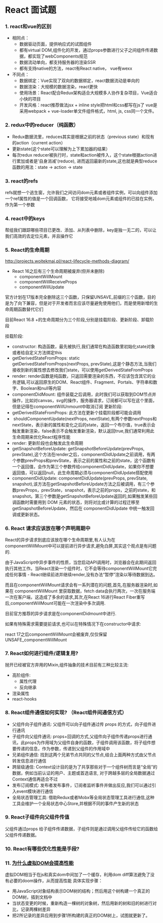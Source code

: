 # React 面试题

### 1. react和vue的区别
* 相同点：
    * 数据驱动页面，提供响应式的试图组件
    * 都有virtual DOM,组件化的开发，通过props参数进行父子之间组件传递数据，都实现了webComponents规范
    * 数据流动单向，都支持服务器的渲染SSR
    * 都有支持native的方法，react有React native， vue有wexx
* 不同点：
    * 数据绑定：Vue实现了双向的数据绑定，react数据流动是单向的
    * 数据渲染：大规模的数据渲染，react更快
    * 使用场景：React配合Redux架构适合大规模多人协作复杂项目，Vue适合小快的项目
    * 开发风格：react推荐做法jsx + inline style把html和css都写在js了
      vue是采用webpack + vue-loader单文件组件格式，html, js, css同一个文件。

### 2. redux中的reducer（纯函数）
* Redux数据流里，reduces其实是根据之前的状态（previous state）和现有的action（current action）
* 更新state(这个state可以理解为上下累加器的结果）
* 每次redux reducer被执行时，state和action被传入，这个state根据action进行累加或者是'自身消减'(reduce), 进而返回最新的state,这也就是典型reduce函数的用法：state ->  action ->  state

### 3. react的refs
   refs就想一个逃生窗，允许我们之间访问dom元素或者组件实例，可以向组件添加一个ref属性的值是一个回调函数，
   它将接受地城dom元素或组件的已挂在实例，作为第一个参数

### 4. react中的keys
   帮组我们跟踪哪些项目已更改、添加、从列表中删除，key是独一无二的，可以让我们高效的去定位元素，并且操作它

### 5. React的生命周期
http://projects.wojtekmaj.pl/react-lifecycle-methods-diagram/
* React 16之后有三个生命周期被废弃(但并未删除)
    * componentWillMount
    * componentWillReceiveProps
    * componentWillUpdate


官方计划在17版本完全删除这三个函数，只保留UNSAVE_前缀的三个函数，目的是为了向下兼容，但是对于开发者而言应该尽量避免使用他们，而是使用新增的生命周期函数替代它们


目前React 16.8 +的生命周期分为三个阶段,分别是挂载阶段、更新阶段、卸载阶段


挂载阶段:
* constructor: 构造函数，最先被执行,我们通常在构造函数里初始化state对象或者给自定义方法绑定this
* getDerivedStateFromProps: static getDerivedStateFromProps(nextProps, prevState),这是个静态方法,当我们接收到新的属性想去修改我们state，可以使用getDerivedStateFromProps
* render: render函数是纯函数，只返回需要渲染的东西，不应该包含其它的业务逻辑,可以返回原生的DOM、React组件、Fragment、Portals、字符串和数字、Boolean和null等内容
* componentDidMount: 组件装载之后调用，此时我们可以获取到DOM节点并操作，比如对canvas，svg的操作，服务器请求，订阅都可以写在这个里面，但是记得在componentWillUnmount中取消订阅
更新阶段:
* getDerivedStateFromProps: 此方法在更新个挂载阶段都可能会调用
*  shouldComponentUpdate(nextProps, nextState),有两个参数nextProps和nextState，表示新的属性和变化之后的state，返回一个布尔值，true表示会触发重新渲染，false表示不会触发重新渲染，默认返回true,我们通常利用此生命周期来优化React程序性能
* render: 更新阶段也会触发此生命周期
* getSnapshotBeforeUpdate: getSnapshotBeforeUpdate(prevProps, prevState),这个方法在render之后，componentDidUpdate之前调用，有两个参数prevProps和prevState，表示之前的属性和之前的state，这个函数有一个返回值，会作为第三个参数传给componentDidUpdate，如果你不想要返回值，可以返回null，此生命周期必须与componentDidUpdate搭配使用
* componentDidUpdate: componentDidUpdate(prevProps, prevState, snapshot),该方法在getSnapshotBeforeUpdate方法之后被调用，有三个参数prevProps，prevState，snapshot，表示之前的props，之前的state，和snapshot。第三个参数是getSnapshotBeforeUpdate返回的,如果触发某些回调函数时需要用到 DOM 元素的状态，则将对比或计算的过程迁移至 getSnapshotBeforeUpdate，然后在 componentDidUpdate 中统一触发回调或更新状态。

### 6. React 请求应该放在哪个声明周期中
React的异步请求到底应该放在哪个生命周期里,有人认为在componentWillMount中可以提前进行异步请求,避免白屏,其实这个观点是有问题的.

由于JavaScript中异步事件的性质，当您启动API调用时，浏览器会在此期间返回执行其他工作。当React渲染一个组件时，它不会等待componentWillMount它完成任何事情 - React继续前进并继续render,没有办法“暂停”渲染以等待数据到达。

而且在componentWillMount请求会有一系列潜在的问题,首先,在服务器渲染时,如果在 componentWillMount 里获取数据，fetch data会执行两次，一次在服务端一次在客户端，这造成了多余的请求,其次,在React 16进行React Fiber重写后,componentWillMount可能在一次渲染中多次调用.

目前官方推荐的异步请求是在componentDidmount中进行.

如果有特殊需求需要提前请求,也可以在特殊情况下在constructor中请求:

react 17之后componentWillMount会被废弃,仅仅保留UNSAFE_componentWillMount

### 7. React如何进行组件/逻辑复用?

抛开已经被官方弃用的Mixin,组件抽象的技术目前有三种比较主流:
* 高阶组件:
    * 属性代理
    * 反向继承
* 渲染属性
* react-hooks

### 8. React组件通信如何实现? （React组件间通信方式）
* 父组件向子组件通讯: 父组件可以向子组件通过传 props 的方式，向子组件进行通讯
* 子组件向父组件通讯: props+回调的方式,父组件向子组件传递props进行通讯，此props为作用域为父组件自身的函数，子组件调用该函数，将子组件想要传递的信息，作为参数，传递到父组件的作用域中
* 兄弟组件通信: 找到这两个兄弟节点共同的父节点,结合上面两种方式由父节点转发信息进行通信
* 跨层级通信: Context设计目的是为了共享那些对于一个组件树而言是“全局”的数据，例如当前认证的用户、主题或首选语言, 对于跨越多层的全局数据通过Context通信再适合不过
* 发布订阅模式: 发布者发布事件，订阅者监听事件并做出反应,我们可以通过引入event模块进行通信
* 全局状态管理工具: 借助Redux或者Mobx等全局状态管理工具进行通信,这种工具会维护一个全局状态中心Store,并根据不同的事件产生新的状态
### 9. React子组件向父组件传值
父组件通过props 给子组件传递数据，子组件则是通过调用父组件传给它的函数给父组件传递数据。

### 10. React有哪些优化性能是手段?

### 11. [为什么虚拟DOM会提高性能](https://www.zhihu.com/question/29504639?sort=created)
虚拟DOM相当于在js和真实dom中间加了一个缓存，利用dom diff算法避免了没有必要的doom操作，从而提高性能
具体实现步骤：
* 用JavaScript对象结构表示DOM树的结构；然后用这个树构建一个真正的DOM树，插到文档中
* 当状态变更的时候，重新构造一棵树的对象树，然后用新的树和旧的树进行对比，记录两棵树差异
* 把2所记录的差异应用到步骤1所构建的真正的DOM树上，试图就更新了。






